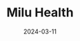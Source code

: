 ---  
layout: startup_page  
title: "Milu Health"  
id: "miluhealth.com"  
permalink: "/miluhealthmiluhealth.com03112024/"  
website: "https://www.miluhealth.com/"  
funding_round: "Seed"  
funding_amount: "$4.8M"  
investors: "Andreessen Horowitz (a16z) Bio + Health, BoxGroup, PagsGroup, 81 Collection"  
about: "Milu Health is a health tech company leveraging AI to help employees and employers save money on healthcare costs. Its platform identifies cost-saving opportunities by finding affordable doctors, medications, and by flagging incorrect medical bills, also routing users to employer benefits. The platform integrates with electronic health records to proactively support patients in making better healthcare decisions."  
markets: "Healthtech, AI"  
hq: "New York, New York, United States"  
founded_year: "2023"  
linkedin: "https://www.linkedin.com/company/milu-health"  
twitter: "https://twitter.com/MiluHealth"  
instagram: ""  
facebook: ""  
crunchbase: "https://www.crunchbase.com/organization/milu-health"  
pitchbook: "https://pitchbook.com/profiles/company/520800-04"  

date_display: "11-Mar-2024"  
date: "2024-03-11"

# SEO Optimization  
meta_title: "Milu Health - Seed Funding ($4.8M)"  
meta_description: "Milu Health, Milu Health is a health tech company leveraging AI to help employees and employers save money on healthcare costs. Its platform identifies cost-saving..."  
meta_keywords: "Milu Health, Healthtech, AI, Seed funding"  
canonical_url: "https://startup.projectstartups.com/miluhealthmiluhealth.com03112024/"  
---